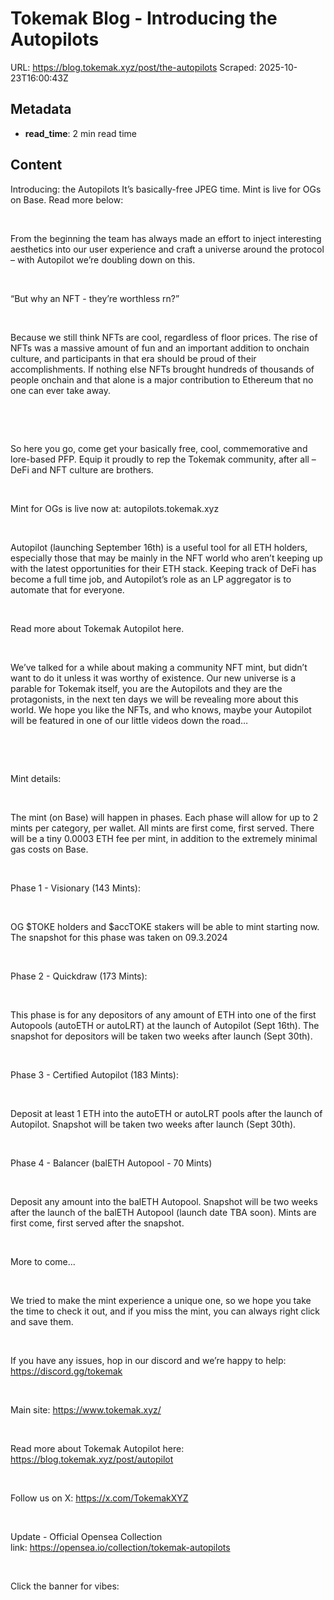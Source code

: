 # Tokemak Blog - Introducing the Autopilots

URL: https://blog.tokemak.xyz/post/the-autopilots
Scraped: 2025-10-23T16:00:43Z

## Metadata

- **read_time**: 2 min read time

## Content

Introducing: the Autopilots
It’s basically-free JPEG time. Mint is live for OGs on Base. Read more below: 

‍

From the beginning the team has always made an effort to inject interesting aesthetics into our user experience and craft a universe around the protocol – with Autopilot we’re doubling down on this. 

‍

“But why an NFT - they’re worthless rn?”        

‍

Because we still think NFTs are cool, regardless of floor prices. The rise of NFTs was a massive amount of fun and an important addition to onchain culture, and participants in that era should be proud of their accomplishments. If nothing else NFTs brought hundreds of thousands of people onchain and that alone is a major contribution to Ethereum that no one can ever take away.

‍

‍

So here you go, come get your basically free, cool, commemorative and lore-based PFP. Equip it proudly to rep the Tokemak community, after all – DeFi and NFT culture are brothers.

‍

Mint for OGs is live now at: autopilots.tokemak.xyz

‍

Autopilot (launching September 16th) is a useful tool for all ETH holders, especially those that may be mainly in the NFT world who aren’t keeping up with the latest opportunities for their ETH stack. Keeping track of DeFi has become a full time job, and Autopilot’s role as an LP aggregator is to automate that for everyone. 

‍

Read more about Tokemak Autopilot here.

‍

We’ve talked for a while about making a community NFT mint, but didn’t want to do it unless it was worthy of existence. Our new universe is a parable for Tokemak itself, you are the Autopilots and they are the protagonists, in the next ten days we will be revealing more about this world. We hope you like the NFTs, and who knows, maybe your Autopilot will be featured in one of our little videos down the road… 

‍

‍

Mint details: 

‍

The mint (on Base) will happen in phases. Each phase will allow for up to 2 mints per category, per wallet. All mints are first come, first served. There will be a tiny 0.0003 ETH fee per mint, in addition to the extremely minimal gas costs on Base. 

‍

Phase 1 - Visionary (143 Mints):

‍

OG $TOKE holders and $accTOKE stakers will be able to mint starting now. The snapshot for this phase was taken on 09.3.2024

‍

Phase 2 - Quickdraw (173 Mints): 

‍

This phase is for any depositors of any amount of ETH into one of the first Autopools (autoETH or autoLRT) at the launch of Autopilot (Sept 16th). The snapshot for depositors will be taken two weeks after launch (Sept 30th). 

‍

Phase 3 - Certified Autopilot (183 Mints): 

‍

Deposit at least 1 ETH into the autoETH or autoLRT pools after the launch of Autopilot. Snapshot will be taken two weeks after launch (Sept 30th). 

‍

Phase 4 - Balancer (balETH Autopool - 70 Mints)

‍

Deposit any amount into the balETH Autopool. Snapshot will be two weeks after the launch of the balETH Autopool (launch date TBA soon). Mints are first come, first served after the snapshot.

‍

More to come... 

‍

We tried to make the mint experience a unique one, so we hope you take the time to check it out, and if you miss the mint, you can always right click and save them. 

‍

If you have any issues, hop in our discord and we’re happy to help: https://discord.gg/tokemak

‍

Main site: https://www.tokemak.xyz/

‍

Read more about Tokemak Autopilot here: https://blog.tokemak.xyz/post/autopilot

‍

Follow us on X: https://x.com/TokemakXYZ

‍

Update - Official Opensea Collection link: https://opensea.io/collection/tokemak-autopilots

‍

Click the banner for vibes: 

‍